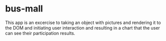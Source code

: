# bus-mall

This app is an excercise to taking an object with pictures and rendering it to the DOM and initiating user interaction and resulting in a chart that the user can see their participation results.
